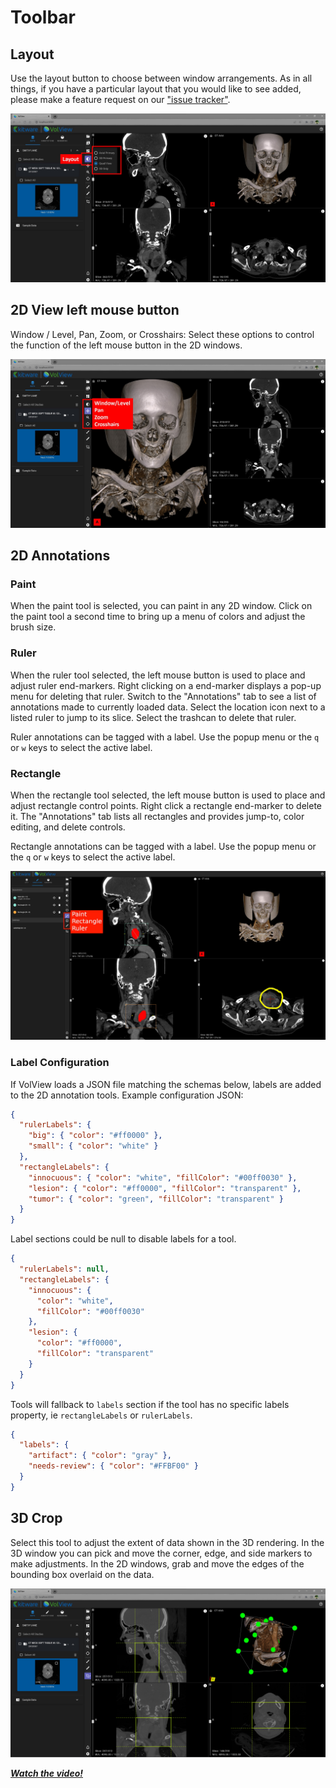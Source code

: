 # Toolbar

## Layout

Use the layout button to choose between window arrangements. As in all things, if you have a particular layout that you would like to see added, please make a feature request on our ["issue tracker"](https://github.com/Kitware/VolView/issues).

![Layout](../gallery/07-volview-layout-notes.jpg)

## 2D View left mouse button

Window / Level, Pan, Zoom, or Crosshairs: Select these options to control the function of the left mouse button in the 2D windows.

![Window-Level, Pan, Zoom, Crosshairs](../gallery/10-volview-wl-pan-zoom-notes.jpg)

## 2D Annotations

### Paint

When the paint tool is selected, you can paint in any 2D window. Click on the paint tool a second time to bring up a menu of colors and adjust the brush size.

### Ruler

When the ruler tool selected, the left mouse button is used to place and adjust ruler end-markers. Right clicking on a end-marker displays a pop-up menu for deleting that ruler. Switch to the "Annotations" tab to see a list of annotations made to currently loaded data. Select the location icon next to a listed ruler to jump to its slice. Select the trashcan to delete that ruler.

Ruler annotations can be tagged with a label. Use the popup menu or the `q` or `w` keys to select the active label.

### Rectangle

When the rectangle tool selected, the left mouse button is used to place and adjust rectangle control points. Right click a rectangle end-marker to delete it. The "Annotations" tab lists all rectangles and provides jump-to, color editing, and delete controls.

Rectangle annotations can be tagged with a label. Use the popup menu or the `q` or `w` keys to select the active label.

![2D Annotations](../gallery/11-volview-paint-notes.jpg)

### Label Configuration

If VolView loads a JSON file matching the schemas below, labels are added to the 2D annotation tools.
Example configuration JSON:

```json
{
  "rulerLabels": {
    "big": { "color": "#ff0000" },
    "small": { "color": "white" }
  },
  "rectangleLabels": {
    "innocuous": { "color": "white", "fillColor": "#00ff0030" },
    "lesion": { "color": "#ff0000", "fillColor": "transparent" },
    "tumor": { "color": "green", "fillColor": "transparent" }
  }
}
```

Label sections could be null to disable labels for a tool.

```json
{
  "rulerLabels": null,
  "rectangleLabels": {
    "innocuous": {
      "color": "white",
      "fillColor": "#00ff0030"
    },
    "lesion": {
      "color": "#ff0000",
      "fillColor": "transparent"
    }
  }
}
```

Tools will fallback to `labels` section if the tool has no specific labels property,
ie `rectangleLabels` or `rulerLabels`.

```json
{
  "labels": {
    "artifact": { "color": "gray" },
    "needs-review": { "color": "#FFBF00" }
  }
}
```

## 3D Crop

Select this tool to adjust the extent of data shown in the 3D rendering. In the 3D window you can pick and move the corner, edge, and side markers to make adjustments. In the 2D windows, grab and move the edges of the bounding box overlaid on the data.

![Crop](../gallery/13-volview-crop.jpg)

[**_Watch the video!_**](https://youtu.be/Bj4ijh_VLUQ)
